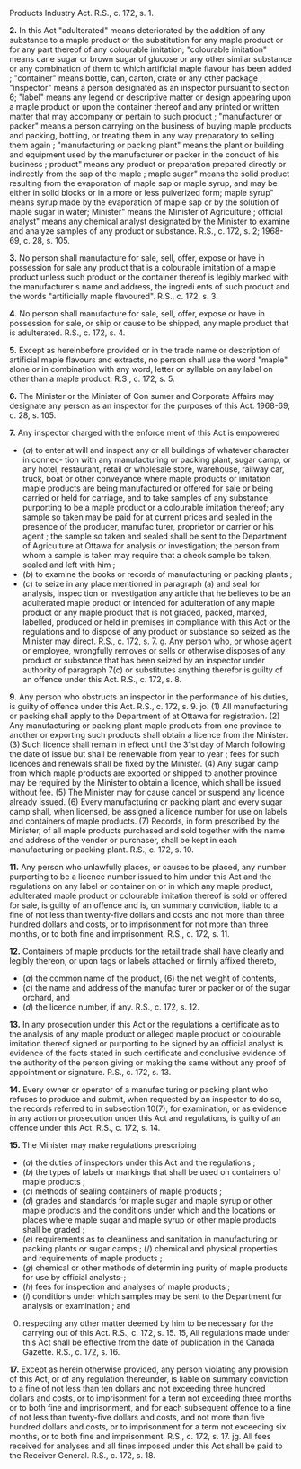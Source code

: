 Products Industry Act. R.S., c. 172, s. 1.

**2.** In this Act
"adulterated" means deteriorated by the
addition of any substance to a maple
product or the substitution for any maple
product or for any part thereof of any
colourable imitation;
"colourable imitation" means cane sugar or
brown sugar of glucose or any other similar
substance or any combination of them to
which artificial maple flavour has been
added ;
"container" means bottle, can, carton, crate
or any other package ;
"inspector" means a person designated as an
inspector pursuant to section 6;
"label" means any legend or descriptive
matter or design appearing upon a maple
product or upon the container thereof and
any printed or written matter that may
accompany or pertain to such product ;
"manufacturer or packer" means a person
carrying on the business of buying maple
products and packing, bottling, or treating
them in any way preparatory to selling
them again ;
"manufacturing or packing plant" means the
plant or building and equipment used by
the manufacturer or packer in the conduct
of his business ;
product" means any product or
preparation prepared directly or indirectly
from the sap of the maple ;
maple sugar" means the solid product
resulting from the evaporation of maple
sap or maple syrup, and may be either in
solid blocks or in a more or less pulverized
form;
maple syrup" means syrup made by the
evaporation of maple sap or by the solution
of maple sugar in water;
Minister" means the Minister of Agriculture ;
official analyst" means any chemical analyst
designated by the Minister to examine and
analyze samples of any product or substance.
R.S., c. 172, s. 2; 1968-69, c. 28, s. 105.

**3.** No person shall manufacture for sale,
sell, offer, expose or have in possession for
sale any product that is a colourable imitation
of a maple product unless such product or the
container thereof is legibly marked with the
manufacturer s name and address, the ingredi
ents of such product and the words "artificially
maple flavoured". R.S., c. 172, s. 3.

**4.** No person shall manufacture for sale,
sell, offer, expose or have in possession for
sale, or ship or cause to be shipped, any maple
product that is adulterated. R.S., c. 172, s. 4.

**5.** Except as hereinbefore provided or in
the trade name or description of artificial
maple flavours and extracts, no person shall
use the word "maple" alone or in combination
with any word, letter or syllable on any label
on other than a maple product. R.S., c. 172,
s. 5.

**6.** The Minister or the Minister of Con
sumer and Corporate Affairs may designate
any person as an inspector for the purposes
of this Act. 1968-69, c. 28, s. 105.

**7.** Any inspector charged with the enforce
ment of this Act is empowered
  * (_a_) to enter at will and inspect any or all
buildings of whatever character in connec-
tion with any manufacturing or packing
plant, sugar camp, or any hotel, restaurant,
retail or wholesale store, warehouse, railway
car, truck, boat or other conveyance where
maple products or imitation maple products
are being manufactured or offered for sale
or being carried or held for carriage, and to
take samples of any substance purporting
to be a maple product or a colourable
imitation thereof; any sample so taken
may be paid for at current prices and sealed
in the presence of the producer, manufac
turer, proprietor or carrier or his agent ; the
sample so taken and sealed shall be sent to
the Department of Agriculture at Ottawa
for analysis or investigation; the person
from whom a sample is taken may require
that a check sample be taken, sealed and
left with him ;
  * (_b_) to examine the books or records of
manufacturing or packing plants ;
  * (_c_) to seize in any place mentioned in
paragraph (a) and seal for analysis, inspec
tion or investigation any article that he
believes to be an adulterated maple product
or intended for adulteration of any maple
product or any maple product that is not
graded, packed, marked, labelled, produced
or held in premises in compliance with this
Act or the regulations and to dispose of any
product or substance so seized as the
Minister may direct. R.S., c. 172, s. 7.
g. Any person who, or whose agent or
employee, wrongfully removes or sells or
otherwise disposes of any product or substance
that has been seized by an inspector under
authority of paragraph 7(c) or substitutes
anything therefor is guilty of an offence
under this Act. R.S., c. 172, s. 8.

**9.** Any person who obstructs an inspector
in the performance of his duties, is guilty of
offence under this Act. R.S., c. 172, s. 9.
jo. (1) All manufacturing or packing
shall apply to the Department of
at Ottawa for registration.
(2) Any manufacturing or packing plant
maple products from one province
to another or exporting such products shall
obtain a licence from the Minister.
(3) Such licence shall remain in effect until
the 31st day of March following the date of
issue but shall be renewable from year to
year ; fees for such licences and renewals shall
be fixed by the Minister.
(4) Any sugar camp from which maple
products are exported or shipped to another
province may be required by the Minister to
obtain a licence, which shall be issued without
fee.
(5) The Minister may for cause cancel or
suspend any licence already issued.
(6) Every manufacturing or packing plant
and every sugar camp shall, when licensed,
be assigned a licence number for use on labels
and containers of maple products.
(7) Records, in form prescribed by the
Minister, of all maple products purchased and
sold together with the name and address of
the vendor or purchaser, shall be kept in each
manufacturing or packing plant. R.S., c. 172,
s. 10.

**11.** Any person who unlawfully places, or
causes to be placed, any number purporting
to be a licence number issued to him under
this Act and the regulations on any label or
container on or in which any maple product,
adulterated maple product or colourable
imitation thereof is sold or offered for sale, is
guilty of an offence and is, on summary
conviction, liable to a fine of not less than
twenty-five dollars and costs and not more
than three hundred dollars and costs, or to
imprisonment for not more than three months,
or to both fine and imprisonment. R.S., c.
172, s. 11.

**12.** Containers of maple products for the
retail trade shall have clearly and legibly
thereon, or upon tags or labels
attached or firmly affixed thereto,
  * (_a_) the common name of the product,
(6) the net weight of contents,
  * (_c_) the name and address of the manufac
turer or packer or of the sugar orchard, and
  * (_d_) the licence number, if any. R.S., c. 172,
s. 12.

**13.** In any prosecution under this Act or
the regulations a certificate as to the analysis
of any maple product or alleged maple
product or colourable imitation thereof signed
or purporting to be signed by an official
analyst is evidence of the facts stated in such
certificate and conclusive evidence of the
authority of the person giving or making the
same without any proof of appointment or
signature. R.S., c. 172, s. 13.

**14.** Every owner or operator of a manufac
turing or packing plant who refuses to produce
and submit, when requested by an inspector
to do so, the records referred to in subsection
10(7), for examination, or as evidence in any
action or prosecution under this Act and
regulations, is guilty of an offence under this
Act. R.S., c. 172, s. 14.

**15.** The Minister may make regulations
prescribing
  * (_a_) the duties of inspectors under this Act
and the regulations ;
  * (_b_) the types of labels or markings that
shall be used on containers of maple
products ;
  * (_c_) methods of sealing containers of maple
products ;
  * (_d_) grades and standards for maple sugar
and maple syrup or other maple products
and the conditions under which and the
locations or places where maple sugar and
maple syrup or other maple products shall
be graded ;
  * (_e_) requirements as to cleanliness and
sanitation in manufacturing or packing
plants or sugar camps ;
(/) chemical and physical properties and
requirements of maple products ;
  * (_g_) chemical or other methods of determin
ing purity of maple products for use by
official analysts-;
  * (_h_) fees for inspection and analyses of
maple products ;
  * (_i_) conditions under which samples may be
sent to the Department for analysis or
examination ; and
0) respecting any other matter deemed by
him to be necessary for the carrying out of
this Act. R.S., c. 172, s. 15.
15, All regulations made under this Act
shall be effective from the date of publication
in the Canada Gazette. R.S., c. 172, s. 16.

**17.** Except as herein otherwise provided,
any person violating any provision of this
Act, or of any regulation thereunder, is liable
on summary conviction to a fine of not less
than ten dollars and not exceeding three
hundred dollars and costs, or to imprisonment
for a term not exceeding three months or to
both fine and imprisonment, and for each
subsequent offence to a fine of not less than
twenty-five dollars and costs, and not more
than five hundred dollars and costs, or to
imprisonment for a term not exceeding six
months, or to both fine and imprisonment.
R.S., c. 172, s. 17.
jg. All fees received for analyses and all
fines imposed under this Act shall be paid to
the Receiver General. R.S., c. 172, s. 18.
